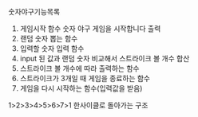 숫자야구기능목록
1. 게임시작 함수 숫자 야구 게임을 시작합니다 출력
2. 랜덤 숫자 뽑는 함수
3. 입력할 숫자 입력 함수
4. input 된 값과 랜덤 숫자 비교해서 스트라이크 볼 개수 합산
5. 스트라이크 볼 개수에 따라 출력하는 함수
6. 스트라이크가 3개일 때 게임을 종료하는 함수
7. 게임을 다시 시작하는 함수(입력값을 받음)

1>2>3>4>5>6>7>1 한사이클로 돌아가는 구조